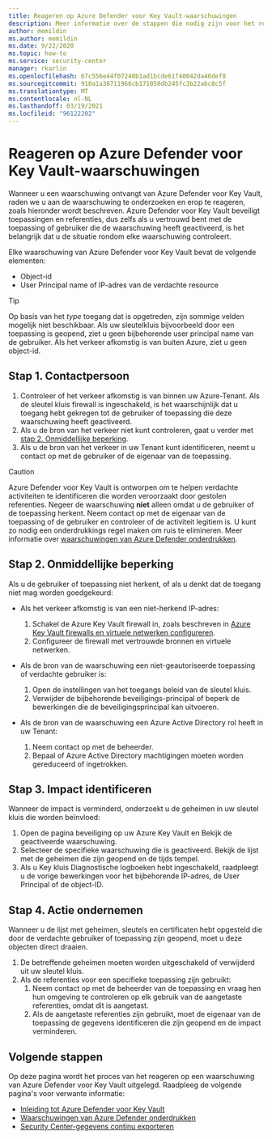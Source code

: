 ```yaml
---
title: Reageren op Azure Defender voor Key Vault-waarschuwingen
description: Meer informatie over de stappen die nodig zijn voor het reageren op waarschuwingen van Azure Defender voor Key Vault.
author: memildin
ms.author: memildin
ms.date: 9/22/2020
ms.topic: how-to
ms.service: security-center
manager: rkarlin
ms.openlocfilehash: 67c556e44f07240b1ad1bcde61f40042da46def8
ms.sourcegitcommit: 910a1a38711966cb171050db245fc3b22abc8c5f
ms.translationtype: MT
ms.contentlocale: nl-NL
ms.lasthandoff: 03/19/2021
ms.locfileid: "96122202"
---
```

# <a name="respond-to-azure-defender-for-key-vault-alerts"></a>Reageren op Azure Defender voor Key Vault-waarschuwingen
Wanneer u een waarschuwing ontvangt van Azure Defender voor Key Vault, raden we u aan de waarschuwing te onderzoeken en erop te reageren, zoals hieronder wordt beschreven. Azure Defender voor Key Vault beveiligt toepassingen en referenties, dus zelfs als u vertrouwd bent met de toepassing of gebruiker die de waarschuwing heeft geactiveerd, is het belangrijk dat u de situatie rondom elke waarschuwing controleert.  

Elke waarschuwing van Azure Defender voor Key Vault bevat de volgende elementen:

- Object-id
- User Principal name of IP-adres van de verdachte resource

> [!TIP]
> Op basis van het *type* toegang dat is opgetreden, zijn sommige velden mogelijk niet beschikbaar. Als uw sleutelkluis bijvoorbeeld door een toepassing is geopend, ziet u geen bijbehorende user principal name van de gebruiker. Als het verkeer afkomstig is van buiten Azure, ziet u geen object-id.

## <a name="step-1-contact"></a>Stap 1. Contactpersoon

1. Controleer of het verkeer afkomstig is van binnen uw Azure-Tenant. Als de sleutel kluis firewall is ingeschakeld, is het waarschijnlijk dat u toegang hebt gekregen tot de gebruiker of toepassing die deze waarschuwing heeft geactiveerd.
1. Als u de bron van het verkeer niet kunt controleren, gaat u verder met [stap 2. Onmiddellijke beperking](#step-2-immediate-mitigation).
1. Als u de bron van het verkeer in uw Tenant kunt identificeren, neemt u contact op met de gebruiker of de eigenaar van de toepassing. 

> [!CAUTION]
> Azure Defender voor Key Vault is ontworpen om te helpen verdachte activiteiten te identificeren die worden veroorzaakt door gestolen referenties. Negeer de waarschuwing **niet** alleen omdat u de gebruiker of de toepassing herkent. Neem contact op met de eigenaar van de toepassing of de gebruiker en controleer of de activiteit legitiem is. U kunt zo nodig een onderdrukkings regel maken om ruis te elimineren. Meer informatie over [waarschuwingen van Azure Defender onderdrukken](alerts-suppression-rules.md).


## <a name="step-2-immediate-mitigation"></a>Stap 2. Onmiddellijke beperking 
Als u de gebruiker of toepassing niet herkent, of als u denkt dat de toegang niet mag worden goedgekeurd:

- Als het verkeer afkomstig is van een niet-herkend IP-adres:
    1. Schakel de Azure Key Vault firewall in, zoals beschreven in [Azure Key Vault firewalls en virtuele netwerken configureren](../key-vault/general/network-security.md).
    1. Configureer de firewall met vertrouwde bronnen en virtuele netwerken.

- Als de bron van de waarschuwing een niet-geautoriseerde toepassing of verdachte gebruiker is:
    1. Open de instellingen van het toegangs beleid van de sleutel kluis.
    1. Verwijder de bijbehorende beveiligings-principal of beperk de bewerkingen die de beveiligingsprincipal kan uitvoeren.  

- Als de bron van de waarschuwing een Azure Active Directory rol heeft in uw Tenant:
    1. Neem contact op met de beheerder.
    1. Bepaal of Azure Active Directory machtigingen moeten worden gereduceerd of ingetrokken.

## <a name="step-3-identify-impact"></a>Stap 3. Impact identificeren 
Wanneer de impact is verminderd, onderzoekt u de geheimen in uw sleutel kluis die worden beïnvloed:
1. Open de pagina beveiliging op uw Azure Key Vault en Bekijk de geactiveerde waarschuwing.
1. Selecteer de specifieke waarschuwing die is geactiveerd.
    Bekijk de lijst met de geheimen die zijn geopend en de tijds tempel.
1. Als u Key kluis Diagnostische logboeken hebt ingeschakeld, raadpleegt u de vorige bewerkingen voor het bijbehorende IP-adres, de User Principal of de object-ID.  

## <a name="step-4-take-action"></a>Stap 4. Actie ondernemen 
Wanneer u de lijst met geheimen, sleutels en certificaten hebt opgesteld die door de verdachte gebruiker of toepassing zijn geopend, moet u deze objecten direct draaien.

1. De betreffende geheimen moeten worden uitgeschakeld of verwijderd uit uw sleutel kluis.
1. Als de referenties voor een specifieke toepassing zijn gebruikt:
    1. Neem contact op met de beheerder van de toepassing en vraag hen hun omgeving te controleren op elk gebruik van de aangetaste referenties, omdat dit is aangetast.
    1. Als de aangetaste referenties zijn gebruikt, moet de eigenaar van de toepassing de gegevens identificeren die zijn geopend en de impact verminderen.


## <a name="next-steps"></a>Volgende stappen

Op deze pagina wordt het proces van het reageren op een waarschuwing van Azure Defender voor Key Vault uitgelegd. Raadpleeg de volgende pagina's voor verwante informatie:

- [Inleiding tot Azure Defender voor Key Vault](defender-for-key-vault-introduction.md)
- [Waarschuwingen van Azure Defender onderdrukken](alerts-suppression-rules.md)
- [Security Center-gegevens continu exporteren](continuous-export.md)